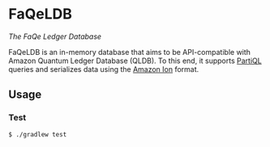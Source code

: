 # FaQeLDB

_The FaQe Ledger Database_

FaQeLDB is an in-memory database that aims to be API-compatible with Amazon Quantum Ledger Database (QLDB). To this end, it supports [PartiQL](https://partiql.org/) queries and serializes data using the [Amazon Ion](https://amzn.github.io/ion-docs/) format.

## Usage

### Test

```shell
$ ./gradlew test
```
